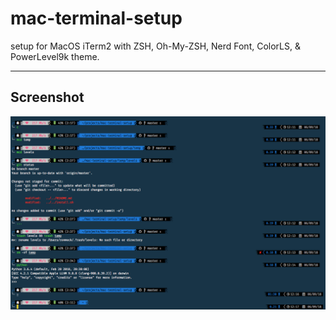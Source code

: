# mac-terminal-setup
setup for MacOS iTerm2 with ZSH, Oh-My-ZSH, Nerd Font, ColorLS, & PowerLevel9k theme.

---

## Screenshot

![Screenshot](/img/screenshot1.png?raw=true "Screenshot")